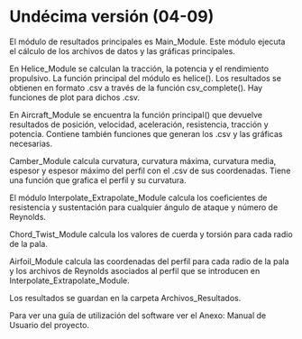 # Undécima versión (04-09)

El módulo de resultados principales es Main_Module. Este módulo ejecuta el cálculo de los archivos de datos y las gráficas principales.

En Helice_Module se calculan la tracción, la potencia y el rendimiento propulsivo. La función principal del módulo es helice(). Los resultados se obtienen en formato .csv a través de la función csv_complete(). Hay funciones de plot para dichos .csv.

En Aircraft_Module se encuentra la función principal() que devuelve resultados de posición, velocidad, aceleración, resistencia, tracción y potencia. Contiene también funciones que generan los .csv y las gráficas necesarias.
 
Camber_Module calcula curvatura, curvatura máxima, curvatura media, espesor y espesor máximo del perfil con el .csv de sus coordenadas. Tiene una función que grafica el perfil y su curvatura.

El módulo Interpolate_Extrapolate_Module calcula los coeficientes de resistencia y sustentación para cualquier ángulo de ataque y número de Reynolds.

Chord_Twist_Module calcula los valores de cuerda y torsión para cada radio de la pala.

Airfoil_Module calcula las coordenadas del perfil para cada radio de la pala y los archivos de Reynolds asociados al perfil que se introducen en Interpolate_Extrapolate_Module.

Los resultados se guardan en la carpeta Archivos_Resultados.

Para ver una guía de utilización del software ver el Anexo: Manual de Usuario del proyecto.

